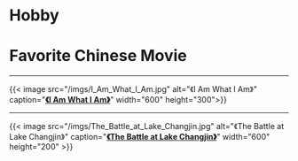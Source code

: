 # Hobby


# Favorite Chinese Movie

---

{{< image src="/imgs/I_Am_What_I_Am.jpg" alt="《I Am What I Am》" caption="[**《I Am What I Am》**](https://movie.douban.com/subject/35144311/?_dtcc=1)" width="600" height="300">}}

---

{{< image src="/imgs/The_Battle_at_Lake_Changjin.jpg" alt="《The Battle at Lake Changjin》"  caption="[**《The Battle at Lake Changjin》**](https://movie.douban.com/subject/25845392/)" width="600" height="200" >}}





